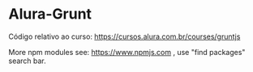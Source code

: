 # Alura-Grunt
Código relativo ao curso:
https://cursos.alura.com.br/courses/gruntjs

More npm modules see:
https://www.npmjs.com  , use "find packages" search bar.
